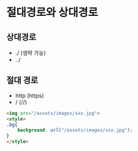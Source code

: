 # 절대경로와 상대경로

## 상대경로

+ ./ (생략 가능)
+ ../

## 절대 경로

+ http (https)
+ / (//)

```html
<img src="/assets/images/xxx.jpg">
<style>
.bg{
    background: url("/assets/images/xxx.jpg");
}
</style>
```



